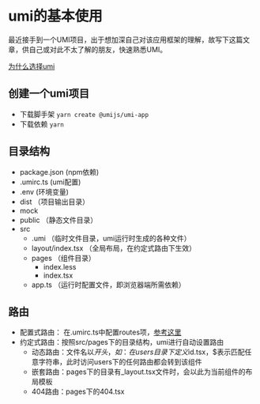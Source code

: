 # umi的基本使用
最近接手到一个UMI项目，出于想加深自己对该应用框架的理解，故写下这篇文章，供自己或对此不太了解的朋友，快速熟悉UMI。

[为什么选择umi](https://umijs.org/zh-CN/docs)
 
## 创建一个umi项目
- 下载脚手架	`yarn create @umijs/umi-app`
- 下载依赖	`yarn`

## 目录结构
- package.json			(npm依赖)
- .umirc.ts		(umi配置)
- .env (环境变量)
- dist （项目输出目录）
- mock	
- public （静态文件目录）
- src 
  - .umi （临时文件目录，umi运行时生成的各种文件）
  - layout/index.tsx （全局布局，在约定式路由下生效）
  - pages （组件目录）
     - index.less
     - index.tsx
  - app.ts （运行时配置文件，即浏览器端所需依赖）


## 路由
- 配置式路由：
在.umirc.ts中配置routes项，[参考这里](https://umijs.org/zh-CN/docs/routing)
- 约定式路由：按照src/pages下的目录结构，umi进行自动设置路由
  - 动态路由：文件名以$开头，如：在users目录下定义$id.tsx，$表示匹配任意字符串，此时访问users下的任何路由都会转到该组件
  - 嵌套路由：pages下的目录有_layout.tsx文件时，会以此为当前组件的布局模板
  - 404路由：pages下的404.tsx